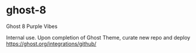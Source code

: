 # ghost-8
Ghost 8 Purple Vibes

Internal use. Upon completion of Ghost Theme, curate new repo and deploy https://ghost.org/integrations/github/
